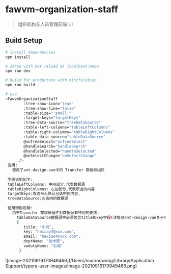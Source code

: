 # fawvm-organization-staff

> 组织机构与人员管理前端 UI

## Build Setup

```bash
# install dependencies
npm install

# serve with hot reload at localhost:8080
npm run dev

# build for production with minification
npm run build

# use
<FawvmOrganizationStaff
        :tree-show-icon="true"
        :tree-show-line="false"
        :table-size="'small'"
        :target-keys="targetKeys"
        :tree-data-source="treeDataSource"
        :table-left-columns="tableLeftColumns"
        :table-right-columns="tableRightColumns"
        :table-data-source="tableDataSource"
        @onTreeSelect="onTreeSelect"
        @handleSearch="handleSearch"
        @handleSelected="handleSelected"
        @onSelectChange="onSelectChange"
      />
 说明:
   使用了ant-design-vue中的 Transfer 穿梭框组件
   
 字段说明如下:
 tableLeftColumns: 中间部分,代表数据源
 tableRightColumns: 右边部分,代表所选的内容
 targetKeys:右边带入默认已选中的内容,
 treeDataSource:左边树的数据源
 
 使用特别说明:
   由于Transfer 穿梭框组件对数据源有特别的要求:
     tableDataSource数据源中必须包含title和key字段(详情见ant-design-vue关于Transfer的描述),示例如下:
     {
        title: "小何",
        key: "hexiao4@xxx.com",
        email: "hexiao4@xxx.com",
        deptName: "技术部",
        vwdutyName: "后端"
      }
```

![image-20210916170949466](/Users/macroswang/Library/Application Support/typora-user-images/image-20210916170949466.png)
